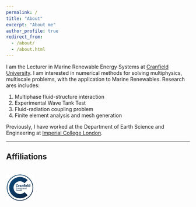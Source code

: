 ```yaml
---
permalink: /
title: "About"
excerpt: "About me"
author_profile: true
redirect_from: 
  - /about/
  - /about.html
---
```

I am the Lecturer in Marine Renewable Energy Systems at [Cranfield University](https://www.cranfield.ac.uk). I am interested in numerical methods for solving multiphysics, multiscale problems, with the application to Marine Renewables. Research ares includes:

 1. Multiphase fluid-structure interaction
 2. Experimental Wave Tank Test
 3. Fluid-radiation coupling problem
 4. Finite element analysis and mesh generation

Previously, I have worked at the Department of Earth Science and Engineering at [Imperial College London](https://www.imperial.ac.uk).

---------------------------------------------------
## Affiliations
<br/><img width="15%" src='website/images/cranfield_logo.png'>
